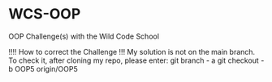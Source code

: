 # WCS-OOP
OOP Challenge(s) with the Wild Code School

!!!! How to correct the Challenge !!! My solution is not on the main branch. To check it, after cloning my repo, please enter: git branch - a git checkout -b OOP5 origin/OOP5
